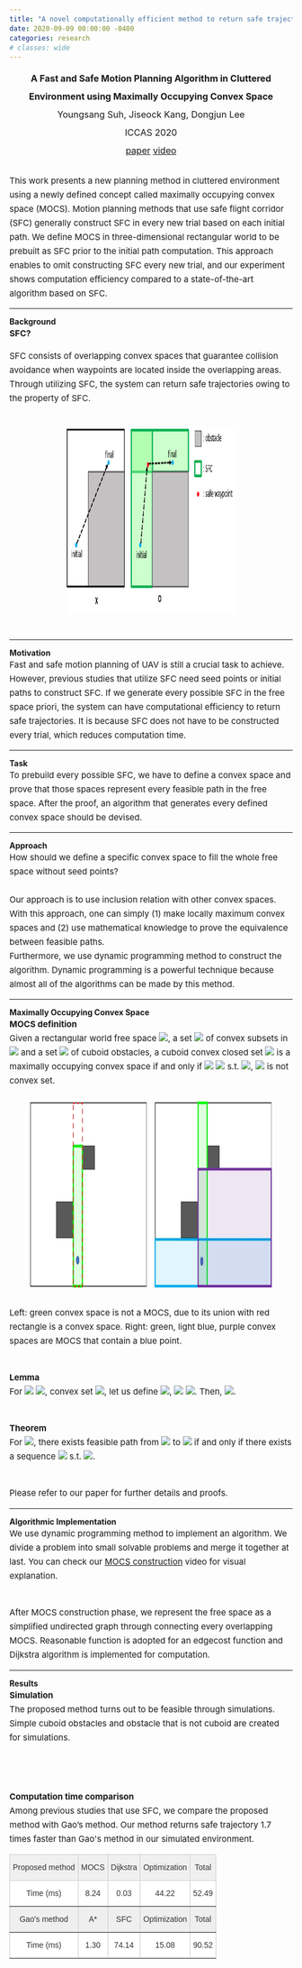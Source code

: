 ```yaml
---
title: "A novel computationally efficient method to return safe trajectories"
date: 2020-09-09 00:00:00 -0400
categories: research
# classes: wide
---
```


<div style="font-size: medium; line-height: 2em;">
<center><strong> A Fast and Safe Motion Planning Algorithm in Cluttered Environment using Maximally Occupying Convex Space</strong> <br>
  Youngsang Suh, Jiseock Kang, Dongjun Lee <br>
  ICCAS 2020 <br>
  <a href="/assets/pdf/A fast and safe motion planning algorithm in cluttered environment using maximally occupying convex space.pdf" target="_blank">paper</a> <a href="https://youtu.be/USFbCB9flEY" target="_blank">video</a> <br> </center>
</div>

<div style="font-size: 15px; line-height: 25px;">
<br>
This work presents a new planning method in cluttered environment using a newly defined concept called maximally occupying convex space (MOCS). Motion planning methods that use safe flight corridor (SFC) generally construct SFC in every new trial based on each initial path. We define MOCS in three-dimensional rectangular world to be prebuilt as SFC prior to the initial path computation. This approach enables to omit constructing SFC every new trial, and our experiment shows computation efficiency compared to a state-of-the-art algorithm based on SFC. <br>
 
</div>

<hr class="one">
<strong> Background </strong><br>

<div style="font-size: 15px; line-height: 25px;">
<strong>SFC? </strong> <br>

SFC consists of overlapping convex spaces that guarantee collision avoidance when waypoints are located inside the overlapping areas. Through utilizing SFC, the system can return safe trajectories owing to the property of SFC. <br><br>

<center><img src="/assets/images/SFC_.png" border="0" width="300" height="330"/> </center> <br>
</div>

<hr class="one">
<strong> Motivation </strong> <br>

<div style="font-size: 15px; line-height: 25px;"> 
Fast and safe motion planning of UAV is still a crucial task to achieve. However, previous studies that utilize SFC need seed points or initial paths to construct SFC. If we generate every possible SFC in the free space priori, the system can have computational efficiency to return safe trajectories. It is because SFC does not have to be constructed every trial, which reduces computation time. <br>
</div>

<hr class="one">
<strong> Task </strong> <br>

<div style="font-size: 15px; line-height: 25px;">
To prebuild every possible SFC, we have to define a convex space and prove that those spaces represent every feasible path in the free space. After the proof, an algorithm that generates every defined convex space should be devised. <br>

</div>

<hr class="one">
<strong> Approach </strong> <br>
 
<div style="font-size: 15px; line-height: 25px;">
How should we define a specific convex space to fill the whole free space without seed points? <br> <br>
Our approach is to use inclusion relation with other convex spaces. With this approach, one can simply (1) make locally maximum convex spaces and (2) use mathematical knowledge to prove the equivalence between feasible paths.

<br>
Furthermore, we use dynamic programming method to construct the algorithm. Dynamic programming is a powerful technique because almost all of the algorithms can be made by this method. <br>
</div>

<hr class="one">
<strong> Maximally Occupying Convex Space </strong> <br>

<div style="font-size: 15px; line-height: 25px;">
<strong>MOCS definition </strong> <br>
Given a rectangular world free space <img src="http://latex.codecogs.com/svg.latex?\mathbb{W}"/>, a set <img src="http://latex.codecogs.com/svg.latex?\mathbb{C}"/> of convex subsets in <img src="http://latex.codecogs.com/svg.latex?\mathbb{W}"/> and a set <img src="http://latex.codecogs.com/svg.latex?\mathbb{O}"/> of cuboid obstacles, a cuboid convex closed set <img src="http://latex.codecogs.com/svg.latex?C"/> is a maximally occupying convex space if and only if <img src="http://latex.codecogs.com/svg.latex?~\forall c \in"/> <img src="http://latex.codecogs.com/svg.latex?\mathbb{C}"/> s.t. <img src="http://latex.codecogs.com/svg.latex?c \not\subset C"/>, <img src="http://latex.codecogs.com/svg.latex?c \cup C"/> is not convex set. <br><br>

<center><img src="/assets/images/MOCS example.jpg" border="0" width="430" height="330"/> </center> <br>
Left: green convex space is not a MOCS, due to its union with red rectangle is a convex space. Right: green, light blue, purple convex spaces are MOCS that contain a blue point. <br><br>

<strong>Lemma </strong> <br>
For <img src="http://latex.codecogs.com/svg.latex?x \in"/> <img src="http://latex.codecogs.com/svg.latex?\text{int}(\mathbb{W})"/>, convex set <img src="http://latex.codecogs.com/svg.latex?S \subset \mathbb{W}"/>, let us define <img src="http://latex.codecogs.com/svg.latex?d_S(x) = min \{\| x-y \| ~|~ y \in \partial S \}"/>, <img src="http://latex.codecogs.com/svg.latex?D(x) = max\{ d_C(x) ~|~ x \in"/> <img src="http://latex.codecogs.com/svg.latex?\text{int}(C), ~ C \in M \}"/>. Then, <img src="http://latex.codecogs.com/svg.latex?D(x) > 0"/>. <br><br>

<strong>Theorem </strong> <br>
For <img src="http://latex.codecogs.com/svg.latex?\forall{x, y} \in \text{int}(\mathbb{W})"/>, there exists feasible path from <img src="http://latex.codecogs.com/svg.latex?x"/> to <img src="http://latex.codecogs.com/svg.latex?y"/> if and only if there exists a sequence <img src="http://latex.codecogs.com/svg.latex?\mathbb{C} = \{C_1, C_2, ... ~, C_n\}"/> s.t. <img src="http://latex.codecogs.com/svg.latex?x \in C_1, y \in C_n, C_i \in M, \text{int}(C_i) \cap \text{int}(C_{i+1}) \neq \phi"/>. <br><br>

Please refer to our paper for further details and proofs.
</div>
  
<hr class="one">
<strong> Algorithmic Implementation </strong> <br>

<div style="font-size: 15px; line-height: 25px;">
We use dynamic programming method to implement an algorithm. We divide a problem into small solvable problems and merge it together at last. You can check our <a href="https://youtu.be/USFbCB9flEY" target="_blank">MOCS construction</a> video for visual explanation. <br><br>
  
After MOCS construction phase, we represent the free space as a simplified undirected graph through connecting every overlapping MOCS. Reasonable function is adopted for an edgecost  function and Dijkstra algorithm is implemented for computation. <br>

</div>

<hr class="one">
<strong> Results </strong> <br>

<div style="font-size: 15px; line-height: 25px;">
<strong> Simulation </strong> <br>
The proposed method turns out to be feasible through simulations. Simple cuboid obstacles and obstacle that is not cuboid are created for simulations.
  
<br><br>

<strong> Computation time comparison </strong> <br>
Among previous studies that use SFC, we compare the proposed method with Gao’s method. Our method returns safe trajectory 1.7 times faster than Gao's method in our simulated environment.<br> 

<center> <style type="text/css">
.tg  {border-collapse:collapse;border-color:#ccc;border-spacing:0;}
.tg td{background-color:#fff;border-color:#ccc;border-style:solid;border-width:1px;color:#333;
  font-family:Arial, sans-serif;font-size:14px;overflow:hidden;padding:10px 5px;word-break:normal;}
.tg th{background-color:#f0f0f0;border-color:#ccc;border-style:solid;border-width:1px;color:#333;
  font-family:Arial, sans-serif;font-size:14px;font-weight:normal;overflow:hidden;padding:10px 5px;word-break:normal;}
.tg .tg-yj5y{background-color:#efefef;border-color:inherit;text-align:center;vertical-align:top}
.tg .tg-c3ow{border-color:inherit;text-align:center;vertical-align:top}
</style>
<table class="tg">
<thead>
  <tr>
    <th class="tg-c3ow">Proposed method</th>
    <th class="tg-c3ow">MOCS</th>
    <th class="tg-c3ow">Dijkstra</th>
    <th class="tg-c3ow">Optimization</th>
    <th class="tg-c3ow">Total</th>
  </tr>
</thead>
<tbody>
  <tr>
    <td class="tg-c3ow">Time (ms)</td>
    <td class="tg-c3ow">8.24</td>
    <td class="tg-c3ow">0.03</td>
    <td class="tg-c3ow">44.22</td>
    <td class="tg-c3ow">52.49</td>
  </tr>
  <tr>
    <td class="tg-yj5y">Gao's method</td>
    <td class="tg-yj5y">A*</td>
    <td class="tg-yj5y">SFC</td>
    <td class="tg-yj5y">Optimization</td>
    <td class="tg-yj5y">Total</td>
  </tr>
  <tr>
    <td class="tg-c3ow">Time (ms)</td>
    <td class="tg-c3ow">1.30</td>
    <td class="tg-c3ow">74.14</td>
    <td class="tg-c3ow">15.08</td>
    <td class="tg-c3ow">90.52</td>
  </tr>
</tbody>
</table> </center>


